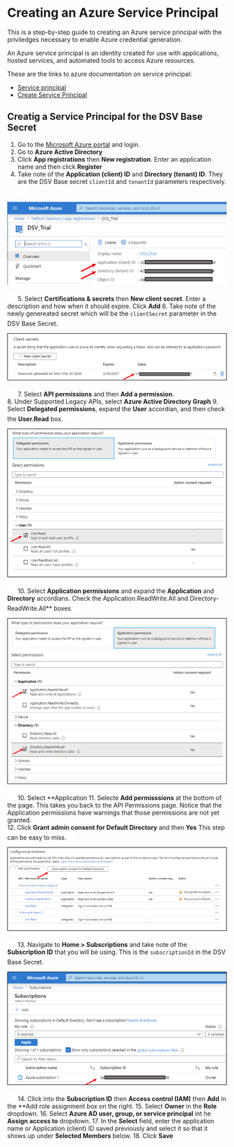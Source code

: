 [title]: # (Azure Service Principal)
[tags]: # (DevOps Secrets Vault,DSV,)
[priority]: # (6210)

# Creating an Azure Service Principal

This is a step-by-step guide to creating an Azure service principal with the priviledges necessary to enable Azure credential generation.

An Azure service principal is an identity created for use with applications, hosted services, and automated tools to access Azure resources. 

These are the links to azure documentation on service principal:

* [Service principal](https://docs.microsoft.com/en-us/azure/active-directory/develop/app-objects-and-service-principals)
* [Create Service Principal](https://docs.microsoft.com/en-us/azure/active-directory/develop/howto-create-service-principal-portal)

## Creatig a Service Principal for the DSV Base Secret

1. Go to the [Microsoft Azure portal](https://portal.azure.com) and login.
2. Go to **Azure Active Directory** 
3. Click **App registrations** then **New registration**.  Enter an application name and then click **Register**
4. Take note of the **Application (client) ID** and **Directory (tenant) ID**.  They are the DSV Base secret `clientId` and `tenantId` parameters respectively.
![](./images/spacer.png)

![](./images/applicationIDs.png)

![](./images/spacer.png)
5. Select **Certifications & secrets** then **New client secret**.  Enter a description and how when it should expire.  Click **Add**
6. Take note of the newly genereated secret which will be the `clientSecret` parameter in the DSV Base Secret.
![](./images/spacer.png)

![](./images/clientsecret.png)

![](./images/spacer.png)
7. Select **API permissions** and then **Add a permission**.  
8. Under Supported Legacy APIs, select **Azure Active Directory Graph**
9. Select **Delegated permissions**, expand the **User** accordian, and then check the **User.Read** box.
![](./images/spacer.png)

![](./images/delegated.png)

![](./images/spacer.png)
10.  Select **Application permissions** and expand the **Application** and **Directory** accordians.  Check the Application.ReadWrite.All and Directory-ReadWrite.All** boxes
![](./images/spacer.png)

![](./images/application.png)

![](./images/spacer.png)
10. Select **Application 
11. Selecte **Add permisssions** at the bottom of the page.  This takes you back to the API Permissions page.  Notice that the Application permissions have warnings that those permissions are not yet granted.  
12. Click **Grant admin consent for Default Directory** and then **Yes**  This step can be easy to miss.
 ![](./images/spacer.png)

![](./images/grantpermission.png)

![](./images/spacer.png)
13. Navigate to **Home > Subscriptions** and take note of the **Subscription ID** that you will be using.  This is the `subscriptionId` in the DSV Base Secret.
 ![](./images/spacer.png)

![](./images/subscription.png)

![](./images/spacer.png)
14. Click into the **Subscription ID** then **Access control (IAM)** then **Add** in the **Add role assignment box on the right.
15. Select **Owner** in the **Role** dropdown.
16. Select **Azure AD user, group, or service principal** int he **Assign access to** dropdown.
17. In the **Select** field, enter the application name or Application (client) ID saved previously and select it so that it shows up under **Selected Members** below.
18.  Click **Save**

